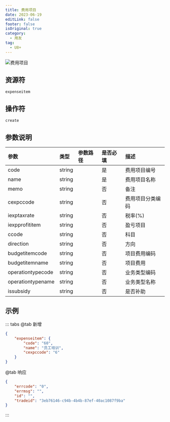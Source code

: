 ```yaml
---
title: 费用项目
date: 2023-06-19
editLink: false
footer: false
isOriginal: true
category:
  - 用友
tag:
  - U8+
---
```


![费用项目](https://nas.ilyl.life:8092/yonyou/expenseitem.gif)

## 资源符

`expenseitem`
  
## 操作符

`create`

## 参数说明

|参数|类型|参数路径|是否必填|描述|
|:-|:-|:-|:-|:-|
|code|string||是|费用项目编号|
|name|string||是|费用项目名称|
|memo|string||否|备注|
|cexpccode|string||否|费用项目分类编码|
|iexptaxrate|string||否|税率(%)|
|iexpprofititem|string||否|盈亏项目|
|ccode|string||否|科目|
|direction|string||否|方向|
|budgetitemcode|string||否|项目费用编码|
|budgetitemname|string||否|项目费用|
|operationtypecode|string||否|业务类型编码|
|operationtypename|string||否|业务类型名称|
|issubsidy|string||否|是否补助|

## 示例

::: tabs
@tab 新增

```json
{
    "expenseitem": {
        "code": "60",
        "name": "员工培训",
        "cexpccode": "6"
    }
}
```

@tab 响应

```json
{
    "errcode": "0",
    "errmsg": "",
    "id": "",
    "tradeid": "3eb76146-c94b-4b4b-87ef-40ac1087f9ba"
}
```

:::
